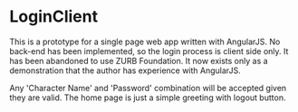 # LoginClient

This is a prototype for a single page web app written with AngularJS. No back-end has been implemented, so the login process is client side only. It has been abandoned to use ZURB Foundation. It now exists only as a demonstration that the author has experience with AngularJS.

Any 'Character Name' and 'Password' combination will be accepted given they are valid.  The home page is just a simple greeting with logout button.
